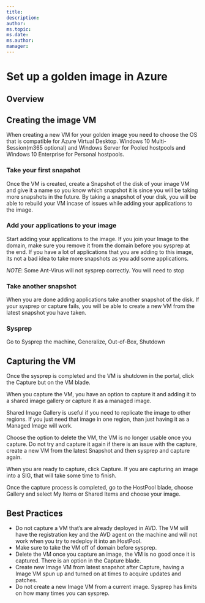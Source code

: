 ```yaml
---
title: 
description: 
author: 
ms.topic: 
ms.date: 
ms.author: 
manager: 
---
```


# Set up a golden image in Azure

## Overview


## Creating the image VM

When creating a new VM for your golden image you need to choose the OS that is compatible for Azure Virtual Desktop.  Windows 10 Multi-Session(m365 optional) and Windows Server for Pooled hostpools and Windows 10 Enterprise for Personal hostpools. 

### Take your first snapshot
Once the VM is created, create a Snapshot of the disk of your image VM and give it a name so you know which snapshot it is since you will be taking more snapshots in the future. By taking a snapshot of your disk, you will be able to rebuild your VM incase of issues while adding your applications to the image. 

### Add your applications to your image
Start adding your applications to the image. If you join your Image to the domain, make sure you remove it from the domain before you sysprep at the end. If you have a lot of applications that you are adding to this image, its not a bad idea to take more snapshots as you add some applications.  

*NOTE*: Some Ant-Virus will not sysprep correctly. You will need to stop 

### Take another snapshot
When you are done adding applications take another snapshot of the disk. If your sysprep or capture fails, you will be able to create a new VM from the latest snapshot you have taken. 

### Sysprep
Go to Sysprep the machine, Generalize, Out-of-Box, Shutdown

## Capturing the VM

Once the sysprep is completed and the VM is shutdown in the portal, click the Capture but on the VM blade. 

When you capture the VM, you have an option to capture it and adding it to a shared image gallery or capture it as a managed image. 

Shared Image Gallery is useful if you need to replicate the image to other regions. If you just need that image in one region, than just having it as a Managed Image will work. 

Choose the option to delete the VM, the VM is no longer usable once you capture. Do not try and capture it again if there is an issue with the capture, create a new VM from the latest Snapshot and then sysprep and capture again. 

When you are ready to capture, click Capture. If you are capturing an image into a SIG, that will take some time to finish. 

Once the capture process is completed, go to the HostPool blade, choose Gallery and select My Items or Shared Items and choose your image. 

## Best Practices

- Do not capture a VM that’s are already deployed in AVD. The VM will have the registration key and the AVD agent on the machine and will not work when you try to redeploy it into an HostPool. 
- Make sure to take the VM off of domain before sysprep. 
- Delete the VM once you capture an image, the VM is no good once it is captured. There is an option in the Capture blade. 
- Create new Image VM from latest snapshot after Capture, having a Image VM spun up and turned on at times to acquire updates and patches. 
- Do not create a new Image VM from a current image. Sysprep has limits on how many times you can sysprep. 
